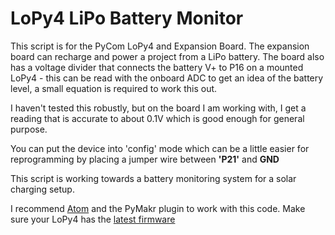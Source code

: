 # LoPy4 LiPo Battery Monitor

This script is for the PyCom LoPy4 and Expansion Board. The expansion board can recharge and power a project from a LiPo battery. The board also has a voltage divider that connects the battery V+ to P16 on a mounted LoPy4 - this can be read with the onboard ADC to get an idea of the battery level, a small equation is required to work this out.

I haven't tested this robustly, but on the board I am working with, I get a reading that is accurate to about 0.1V which is good enough for general purpose. 

You can put the device into 'config' mode which can be a little easier for reprogramming by placing a jumper wire between **'P21'** and **GND**

This script is working towards a battery monitoring system for a solar charging setup. 

I recommend [Atom](https://atom.io/) and the PyMakr plugin to work with this code. Make sure your LoPy4 has the [latest firmware](https://docs.pycom.io/chapter/gettingstarted/installation/firmwaretool.html)
